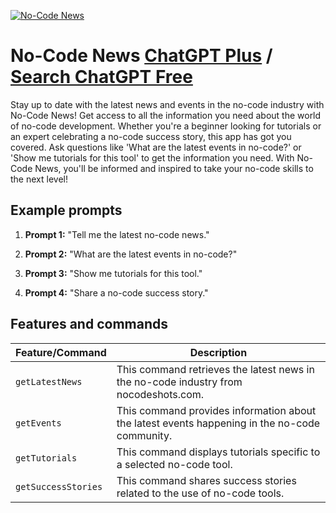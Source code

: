 
[![No-Code News](https://files.oaiusercontent.com/file-nu7DQUdbAnUA4RniBhTxBOHL?se=2123-10-17T06%3A32%3A44Z&sp=r&sv=2021-08-06&sr=b&rscc=max-age%3D31536000%2C%20immutable&rscd=attachment%3B%20filename%3D2dbcbfb3-8cb3-48f2-b38a-15ff8ff427cf.png&sig=hzJNg5dSlooTN7ZvGoECfis3ctrpHTggimQGJY2oiGc%3D)](https://chat.openai.com/g/g-t2KCsqk91-no-code-news)

# No-Code News [ChatGPT Plus](https://chat.openai.com/g/g-t2KCsqk91-no-code-news) / [Search ChatGPT Free](https://gptcall.net/index.html#/?search=No-Code%20News)

Stay up to date with the latest news and events in the no-code industry with No-Code News! Get access to all the information you need about the world of no-code development. Whether you're a beginner looking for tutorials or an expert celebrating a no-code success story, this app has got you covered. Ask questions like 'What are the latest events in no-code?' or 'Show me tutorials for this tool' to get the information you need. With No-Code News, you'll be informed and inspired to take your no-code skills to the next level!

## Example prompts

1. **Prompt 1:** "Tell me the latest no-code news."

2. **Prompt 2:** "What are the latest events in no-code?"

3. **Prompt 3:** "Show me tutorials for this tool."

4. **Prompt 4:** "Share a no-code success story."


## Features and commands

| Feature/Command | Description |
| --- | --- |
| `getLatestNews` | This command retrieves the latest news in the no-code industry from nocodeshots.com. |
| `getEvents` | This command provides information about the latest events happening in the no-code community. |
| `getTutorials` | This command displays tutorials specific to a selected no-code tool. |
| `getSuccessStories` | This command shares success stories related to the use of no-code tools. |


